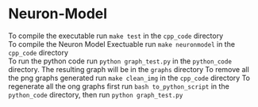 # Neuron-Model
To compile the executable run `make test` in the `cpp_code` directory \
To compile the Neuron Model Exectuable run `make neuronmodel` in the `cpp_code` directory  \
To run the python code run `python graph_test.py` in the `python_code` directory. The resulting graph will be in the `graphs` directory
 To remove all the png graphs generated run `make clean_img` in the `cpp_code` directory
 To regenerate all the ong graphs first run `bash to_python_script` in the `python_code` directory, then run `python graph_test.py` 